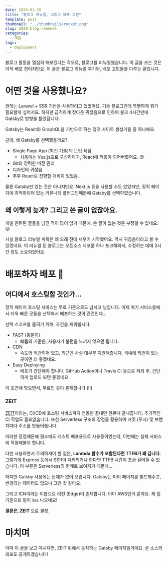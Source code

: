 ```yaml
---
date: 2020-03-25
title: "블로그 리뉴얼, 그리고 배포 고민"
template: post
thumbnail: "../thumbnails/rocket.png"
slug: 2020-blog-renewal
categories:
  - 개발
tags:
  - deployment
---
```


블로그 활동을 열심히 해보겠다는 각오로, 블로그를 리뉴얼했습니다. 이 글을 쓰는 것은 아직 배포 전이지만요.
이 글은 블로그 리뉴얼 후기와, 배포 고민들을 다루는 글입니다.

# 어떤 것을 사용했나요?

원래는 Laravel + SSR 기반을 사용하려고 했었어요. 기술 블로그인데 특별하게 뭐가 필요할까 싶어서요. 하지만 급격하게 찾아온 귀찮음으로 인하여 불과 4시간만에 Gatsby로 방향을 틀었답니다.

Gatsby는 React와 GraphQL을 기반으로 하는 정적 사이트 생성기들 중 하나에요.

근데, 왜 Gatsby를 선택했을까요?

- Single Page App (최신 기술)의 도입 욕심
  - 처음에는 Vue.js으로 구성하다가, React에 적응이 되어버렸어요. 😑
- Git의 강력한 버전 관리
- 디자인의 귀찮음
- 추후 React로 전향할 계획이 있었음.

물론 Gatsby만 있는 것은 아니지만요. Next.js 등을 사용할 수도 있었지만, 정적 페이지에 최적화되어 있는 커뮤니티 플러그인때문에 Gatsby를 선택하였습니다.

## 왜 이렇게 늦게? 그리고 쓴 글이 없잖아요.

개발 관련된 글들을 남긴 적이 많이 없기 때문에, 쓴 글이 없는 것은 부정할 수 없네요. 😔

사실 블로그 리뉴얼 계획은 꽤 오래 전에 세우기 시작했어요. 역시 귀찮음이라고 볼 수 있겠네요. 이 리뉴얼 된 블로그는 오픈소스 레포를 하나 포크해와서, 수정하는 데에 2시간 정도 소요되었어요.

# 배포하자 배포 🚀

## 어디에서 호스팅할 것인가...

정적 페이지 호스팅 서비스는 무료 기준으로도 넘치고 넘칩니다. 이제 여기 서비스들에서 더욱 빠른 곳들을 선택해서 배포하는 것이 관건인데...

선택 스코프를 좁히기 위해, 조건을 세워봅시다.

- FAST (충분히)
  - 빠름의 기준은, 사용자가 불편을 느끼지 않으면 됩니다.
- CDN
  - 속도와 직관되어 있고, 최근엔 사실 대부분 지원해줍니다. 국내에 리전이 있는 곳이면 더 좋겠네요.
- Easy Deploying
  - 배포가 간단해야 합니다. GitHub Action이나 Travis CI 등으로 처리 후, 간단하게 업로드 되면 좋겠네요.

이 조건에 맞으면서, 무료인 곳이 존재합니다 (!!)

### ZEIT

[ZEIT](https://zeit.co/)이라는, CI/CD에 호스팅 서비스까지 연동만 끝내면 원큐에 끝내줍니다. 추가적인 CI 작업도 필요없습니다. 또한 Serverless 구조의 장점을 활용하여 커밋 (푸시) 및 브랜치마다 주소를 만들어줍니다.

이러한 장점때문에 평소에도 테스트 배포용으로 사용중이였는데, 이번에는 실제 서비스에 적용해볼까 합니다.

다만 사용하면서 주의하셔야 할 점은, **Lambda 함수가 포함된다면 TTFB가 꽤 깁니다.** 그렇기에 Express 등에서 SSR이 처리되거나 한다면 TTFB 시간이 조금 길어질 수 있습니다. 이 부분은 Serverless의 한계로 보여지기 때문에...

하지만 Gatsby 사용에는 문제가 없어 보입니다. Gatsby는 미리 페이지를 빌드해주고, 변경되는 데이터도 없으니 그런 것 같아요.

그리고 ICN이라는 이름으로 리전 (Edge)이 존재합니다. 아마 AWS인거 같아요. 제 집 기준으로 핑이 `5ms` 나오네요!

**결론은, ZEIT** 으로 결정.

# 마치며

아마 이 글을 보고 계시다면, ZEIT 위에서 동작하는 Gatsby 페이지일거에요. 곧 소스와 레포도 공개하겠습니다!
